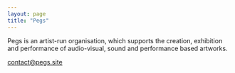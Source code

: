 ```yaml
---
layout: page
title: "Pegs"
---
```


<!-- duplicated ABOUT section !-->

Pegs is an<!--Brussels-based !--> artist-run organisation, which supports the creation, exhibition and performance of audio-visual, sound and performance based artworks.

<!--This includes moving image, film, music and sound creation and production.!-->

<!--Pegs hosts artist [Keira Greene](http://keiragreene.com/), musician [Paul Abbott](https://paulabbott.net/) and sound designer [tyyym](https://tyyym.info/).!--> <!--Pegs supports the development and maintenance of a Brussels based inter-disciplinary artistic collaboration network which engages with and fosters international connections. Pegs works with partner organisations and individuals involved in creative practice, exhibition and performance, education and research. !-->

<!--pegs is a non profit organisation originaly established in Brussels, in 2021.!-->
<!--, by Paul Abbott, Keira Greene and Will Holder.!-->

<!--pegs is a space in Brussels which celebrates and supports music and art practices. We do this by providing a space for developing and sharing works and conversation. This will happen through residencies, recordings, performances, screenings, meetings and publications. <!--pegs is a non profit organisation (VZW) established in 2021.!-->

<!--Rue de la Victoire 39, Brussels 1060, Belgium.!-->
contact@pegs.site

<!--
![pegs image](https://pegs.site/assets/images/pegs-event-1.png)  
!-->
